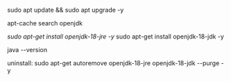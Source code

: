 sudo apt update && sudo apt upgrade -y

apt-cache search openjdk

*sudo apt-get install openjdk-18-jre -y*
sudo apt-get install openjdk-18-jdk -y

java --version

uninstall:
sudo apt-get autoremove openjdk-18-jre openjdk-18-jdk --purge -y